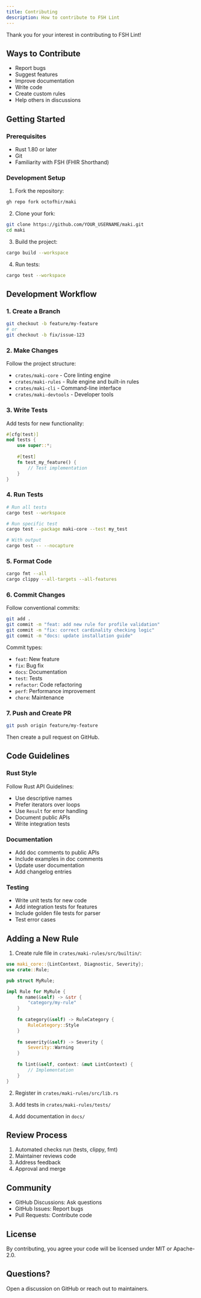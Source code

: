 ```yaml
---
title: Contributing
description: How to contribute to FSH Lint
---
```


Thank you for your interest in contributing to FSH Lint!

## Ways to Contribute

- Report bugs
- Suggest features
- Improve documentation
- Write code
- Create custom rules
- Help others in discussions

## Getting Started

### Prerequisites

- Rust 1.80 or later
- Git
- Familiarity with FSH (FHIR Shorthand)

### Development Setup

1. Fork the repository:
```bash
gh repo fork octofhir/maki
```

2. Clone your fork:
```bash
git clone https://github.com/YOUR_USERNAME/maki.git
cd maki
```

3. Build the project:
```bash
cargo build --workspace
```

4. Run tests:
```bash
cargo test --workspace
```

## Development Workflow

### 1. Create a Branch

```bash
git checkout -b feature/my-feature
# or
git checkout -b fix/issue-123
```

### 2. Make Changes

Follow the project structure:
- `crates/maki-core` - Core linting engine
- `crates/maki-rules` - Rule engine and built-in rules
- `crates/maki-cli` - Command-line interface
- `crates/maki-devtools` - Developer tools

### 3. Write Tests

Add tests for new functionality:

```rust
#[cfg(test)]
mod tests {
    use super::*;
    
    #[test]
    fn test_my_feature() {
        // Test implementation
    }
}
```

### 4. Run Tests

```bash
# Run all tests
cargo test --workspace

# Run specific test
cargo test --package maki-core --test my_test

# With output
cargo test -- --nocapture
```

### 5. Format Code

```bash
cargo fmt --all
cargo clippy --all-targets --all-features
```

### 6. Commit Changes

Follow conventional commits:

```bash
git add .
git commit -m "feat: add new rule for profile validation"
git commit -m "fix: correct cardinality checking logic"
git commit -m "docs: update installation guide"
```

Commit types:
- `feat`: New feature
- `fix`: Bug fix
- `docs`: Documentation
- `test`: Tests
- `refactor`: Code refactoring
- `perf`: Performance improvement
- `chore`: Maintenance

### 7. Push and Create PR

```bash
git push origin feature/my-feature
```

Then create a pull request on GitHub.

## Code Guidelines

### Rust Style

Follow Rust API Guidelines:
- Use descriptive names
- Prefer iterators over loops
- Use `Result` for error handling
- Document public APIs
- Write integration tests

### Documentation

- Add doc comments to public APIs
- Include examples in doc comments
- Update user documentation
- Add changelog entries

### Testing

- Write unit tests for new code
- Add integration tests for features
- Include golden file tests for parser
- Test error cases

## Adding a New Rule

1. Create rule file in `crates/maki-rules/src/builtin/`:

```rust
use maki_core::{LintContext, Diagnostic, Severity};
use crate::Rule;

pub struct MyRule;

impl Rule for MyRule {
    fn name(&self) -> &str {
        "category/my-rule"
    }
    
    fn category(&self) -> RuleCategory {
        RuleCategory::Style
    }
    
    fn severity(&self) -> Severity {
        Severity::Warning
    }
    
    fn lint(&self, context: &mut LintContext) {
        // Implementation
    }
}
```

2. Register in `crates/maki-rules/src/lib.rs`

3. Add tests in `crates/maki-rules/tests/`

4. Add documentation in `docs/`

## Review Process

1. Automated checks run (tests, clippy, fmt)
2. Maintainer reviews code
3. Address feedback
4. Approval and merge

## Community

- GitHub Discussions: Ask questions
- GitHub Issues: Report bugs
- Pull Requests: Contribute code

## License

By contributing, you agree your code will be licensed under MIT or Apache-2.0.

## Questions?

Open a discussion on GitHub or reach out to maintainers.
